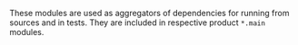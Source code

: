 These modules are used as aggregators of dependencies for running from sources and in tests.
They are included in respective product `*.main` modules.
